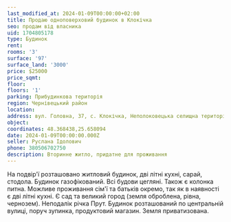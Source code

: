 ```yaml
---
last_modified_at: 2024-01-09T00:00:00+02:00
title: Продаю одноповерховий будинок в Клокічка
seo: продам від власника
uid: 1704805178
type: Будинок
rent:
rooms: '3'
surface: '97'
surface_land: '3000'
price: $25000
price_sqmt:
floor:
floors: '1'
parking: Прибудинкова територія
region: Чернівецький район
location:
address: вул. Головна, 37, с. Клокічка, Неполоковецька селищна територіальна громада
object:
coordinates: 48.368438,25.658094
date: 2024-01-09T00:00:00.000Z
seller: Руслана Ідолович
phone: 380506702750
description: Вторинне житло, придатне для проживання
---
```


На подвір'ї розташовано житловий будинок, дві літні кухні, сарай, стодола. Будинок газофікований. Всі будови цегляні. Також є колонка питна. Можливе проживання сім'ї та батьків окремо, так як в наявності є дві літні кухні. Є сад та великий город (земля оброблена, рівна, чернозем). Неподалік річка Прут. Будинок розташований по центральній вулиці, поруч зупинка, продуктовий магазин.
Земля приватизована.
